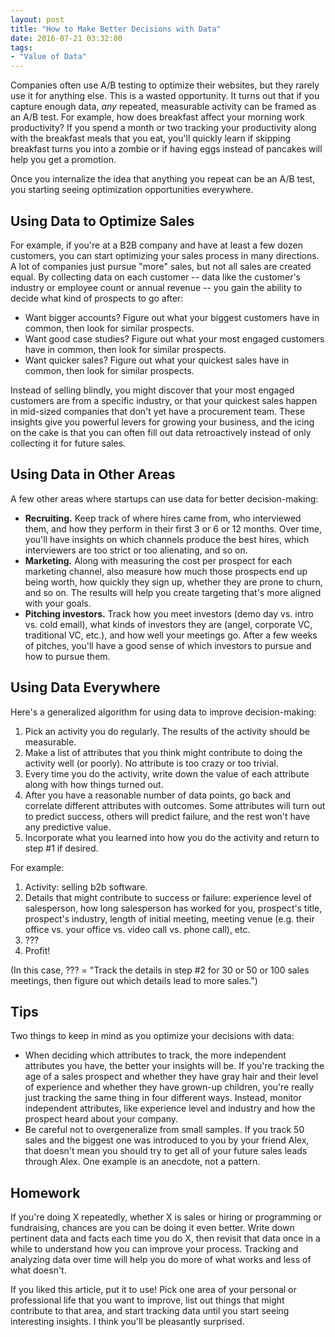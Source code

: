 ```yaml
---
layout: post
title: "How to Make Better Decisions with Data"
date: 2016-07-21 03:32:00
tags:
- "Value of Data"
---
```

Companies often use A/B testing to optimize their websites, but they rarely use it for anything else. This is a wasted opportunity. It turns out that if you capture enough data, _any_ repeated, measurable activity can be framed as an A/B test. For example, how does breakfast affect your morning work productivity? If you spend a month or two tracking your productivity along with the breakfast meals that you eat, you'll quickly learn if skipping breakfast turns you into a zombie or if having eggs instead of pancakes will help you get a promotion.

Once you internalize the idea that anything you repeat can be an A/B test, you starting seeing optimization opportunities everywhere.

## Using Data to Optimize Sales

For example, if you're at a B2B company and have at least a few dozen customers, you can start optimizing your sales process in many directions. A lot of companies just pursue "more" sales, but not all sales are created equal. By collecting data on each customer -- data like the customer's industry or employee count or annual revenue -- you gain the ability to decide what kind of prospects to go after:

  * Want bigger accounts? Figure out what your biggest customers have in common, then look for similar prospects.
  * Want good case studies? Figure out what your most engaged customers have in common, then look for similar prospects.
  * Want quicker sales? Figure out what your quickest sales have in common, then look for similar prospects.

Instead of selling blindly, you might discover that your most engaged customers are from a specific industry, or that your quickest sales happen in mid-sized companies that don't yet have a procurement team. These insights give you powerful levers for growing your business, and the icing on the cake is that you can often fill out data retroactively instead of only collecting it for future sales.

## Using Data in Other Areas

A few other areas where startups can use data for better decision-making:

* **Recruiting.** Keep track of where hires came from, who interviewed them, and how they perform in their first 3 or 6 or 12 months. Over time, you'll have insights on which channels produce the best hires, which interviewers are too strict or too alienating, and so on. 
* **Marketing.** Along with measuring the cost per prospect for each marketing channel, also measure how much those prospects end up being worth, how quickly they sign up, whether they are prone to churn, and so on. The results will help you create targeting that's more aligned with your goals.
* **Pitching investors.** Track how you meet investors (demo day vs. intro vs. cold email), what kinds of investors they are (angel, corporate VC, traditional VC, etc.), and how well your meetings go. After a few weeks of pitches, you'll have a good sense of which investors to pursue and how to pursue them.


## Using Data Everywhere

Here's a generalized algorithm for using data to improve decision-making:

1. Pick an activity you do regularly. The results of the activity should be measurable.
2. Make a list of attributes that you think might contribute to doing the activity well (or poorly). No attribute is too crazy or too trivial.
3. Every time you do the activity, write down the value of each attribute along with how things turned out.
4. After you have a reasonable number of data points, go back and correlate different attributes with outcomes. Some attributes will turn out to predict success, others will predict failure, and the rest won't have any predictive value.
5. Incorporate what you learned into how you do the activity and return to step #1 if desired.

For example:

1. Activity: selling b2b software.
2. Details that might contribute to success or failure: experience level of salesperson, how long salesperson has worked for you, prospect's title, prospect's industry, length of initial meeting, meeting venue (e.g. their office vs. your office vs. video call vs. phone call), etc.
3. ???
4. Profit!

(In this case, ??? = "Track the details in step #2 for 30 or 50 or 100 sales meetings, then figure out which details lead to more sales.") 

## Tips

Two things to keep in mind as you optimize your decisions with data:

* When deciding which attributes to track, the more independent attributes you have, the better your insights will be. If you're tracking the age of a sales prospect and whether they have gray hair and their level of experience and whether they have grown-up children, you're really just tracking the same thing in four different ways. Instead, monitor independent attributes, like experience level and industry and how the prospect heard about your company.
* Be careful not to overgeneralize from small samples. If you track 50 sales and the biggest one was introduced to you by your friend Alex, that doesn't mean you should try to get all of your future sales leads through Alex. One example is an anecdote, not a pattern. 

## Homework
If you're doing X repeatedly, whether X is sales or hiring or programming or fundraising, chances are you can be doing it even better. Write down pertinent data and facts each time you do X, then revisit that data once in a while to understand how you can improve your process. Tracking and analyzing data over time will help you do more of what works and less of what doesn't.

If you liked this article, put it to use! Pick one area of your personal or professional life that you want to improve, list out things that might contribute to that area, and start tracking data until you start seeing interesting insights. I think you'll be pleasantly surprised.